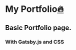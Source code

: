 # My Portfolio[:fire:](https://walterdmazariego.com)

## Basic Portfolio page.

### With Gatsby.js and CSS
